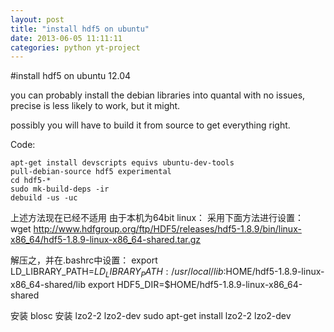 ```yaml
---
layout: post
title: "install hdf5 on ubuntu"
date: 2013-06-05 11:11:11
categories: python yt-project
---
```

#install hdf5 on ubuntu 12.04

you can probably install the debian libraries into quantal with no issues, precise is less likely to work, but it might.

possibly you will have to build it from source to get everything right.

Code:
   
    apt-get install devscripts equivs ubuntu-dev-tools 
    pull-debian-source hdf5 experimental    
    cd hdf5-*
    sudo mk-build-deps -ir
    debuild -us -uc

上述方法现在已经不适用 
由于本机为64bit linux：
采用下面方法进行设置：
    wget http://www.hdfgroup.org/ftp/HDF5/releases/hdf5-1.8.9/bin/linux-x86_64/hdf5-1.8.9-linux-x86_64-shared.tar.gz

解压之，并在.bashrc中设置：
    export LD_LIBRARY_PATH=$LD_LIBRARY_PATH:/usr/local/lib:$HOME/hdf5-1.8.9-linux-x86_64-shared/lib
    export HDF5_DIR=$HOME/hdf5-1.8.9-linux-x86_64-shared

安装 blosc
安装 lzo2-2 lzo2-dev
    sudo apt-get install lzo2-2 lzo2-dev
   
